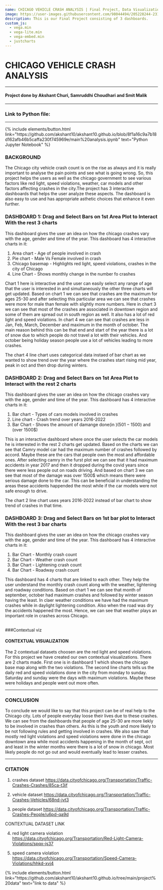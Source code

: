 ```yaml
---
name: CHICAGO VEHICLE CRASH ANALYSIS | Final Project, Data Visualization 
image: https://user-images.githubusercontent.com/98044494/205228244-231c2043-aa79-4f71-8f1f-6252b16057a6.png
description: This is our Final Project consisting of 3 dashboards.
custom_js:
  - vega.min
  - vega-lite.min
  - vega-embed.min
  - justcharts
---
```



# CHICAGO VEHICLE CRASH ANALYSIS
------------------------------------------------------------------------------------

#### Project done by Akshant Churi, Samruddhi Choudhari and Smit Malik

------------------------------------------------------------------------------------

### Link to Python file: 
------------------------------------------------------------------------------------
<div class="right">
{% include elements/button.html link="https://github.com/akshant10/akshant10.github.io/blob/8f1a16c9a7b18d162afb46b5caffa230f745969e/main%20analysis.ipynb" text="Python Jupyter Notebook" %}
</div>

### BACKGROUND

The Chicago city vehicle crash count is on the rise as always and it is really important to analyse the pain points and see what is going wrong. So, this project helps the users as well as the chicago government to see various factors like red light, speed violations, weather, car models and other factors affecting crashes in the city.The project has 3 interactive dashboards that helps the user analyze these aspects. The dashboard is also easy to use and has appropriate asthetic choices that enhance it even further.

### DASHBOARD 1: Drag and Select Bars on 1st Area Plot to Interact With the rest 3 charts

This dashboard gives the user an idea on how the chicago crashes vary with the age, gender and time of the year. This dashboard has 4 interactive charts in it:
1. Area chart - Age of people involved in crash
2. Pie chart - Male Vs Female involved in crash
3. Chicago basemap - Highlights red light, speed violations, crashes in the city of Chicago
4. Line Chart - Shows monthly change in the number fo crashes

Chart 1 here is interactive and the user can easily select any range of age that the user is interested in and simultaneously the other three charts will get updated. Based on chart 1 we can see that crashes are the maximum for ages 25-30 and after selecting this particular area we can see that crashes were more for male than female with slightly more numbers. Here in chart 3 we can see that most of the crashes are associated in downtown region and some of them are spread out in south region as well. It also has a lot of red light and speed violations. In chart 4 we can see that crashes are less in Jan, Feb, March, December and maximum in the month of october. The main reason behind this can be that end and start of the year there is a lot of snow due to which people do not travel a lot with their vehicles. And october being holiday season people use a lot of vehicles leading to more crashes. 

The chart 4 line chart uses categorical data instaed of bar chart as we wanted to show trend over the year where the crashes start rising mid year, peak in oct and then drop during winters.

<vegachart schema-url="{{ site.baseurl }}/assets/json/file1.json" style="width: 100%"></vegachart>

### DASHBOARD 2: Drag and Select Bars on 1st Area Plot to Interact with the rest 2 charts

This dashboard gives the user an idea on how the chicago crashes vary with the age, gender and time of the year. This dashboard has 4 interactive charts in it:
1. Bar chart - Types of cars models involved in crashes
2. Line chart - Crash trend over years 2016-2022 
3. Bar Chart - Shows the amount of damange done(in $) (501-1500$) and (over 1500$)

This is an interactive dashboard where once the user selects the car models he is interested in the rest 2 charts get updated. Based on the charts we can see that Camry model car had the maximum number of crashes followed by accord. Maybe these are the cars that people own the most and affordable ones. After selecting camry in the furst plot we can see that it had maximum accidents in year 2017 and then it dropped during the covid years since there were less people out on roads driving. And based on chart 3 we can see that most of the damage was over 1500$ which means there were serious damage done to the car. This can be beneficial in understanding the areas these accidents happended the most while if the car models were not safe enough to drive.

The chart 2 line chart uses years 2016-2022 instead of bar chart to show trend of crashes in that time.

<vegachart schema-url="{{ site.baseurl }}/assets/json/file2.json" style="width: 100%"></vegachart>

### DASHBOARD 3: Drag and Select Bars on 1st bar plot to Interact With the rest 3 bar charts

This dashboard gives the user an idea on how the chicago crashes vary with the age, gender and time of the year. This dashboard has 4 interactive charts in it:
1. Bar Chart - Monthly crash count
2. Bar Chart - Weather crash count
3. Bar Chart - Lightening crash count
4. Bar Chart - Roadway crash count

This dashboard has 4 charts that are linked to each other. They help the user understand the monthly crash count along with the weather, lightening and roadway conditions. Based on chart 1 we can see that month of september, october had maximum crashes and followed by winter season having the least. In claer weather conditions we have had the maximum crashes while in daylight lightening condition. Also when the road was dry the accidents happened the most. Hence, we can see that weather plays an important role in crashes across Chicago.



<vegachart schema-url="{{ site.baseurl }}/assets/json/file3.json" style="width: 100%"></vegachart>
------------------------------------------------------------------------------------

###Contextual viz
<vegachart schema-url="{{ site.baseurl }}/assets/json/file4.json" style="width: 100%"></vegachart>

#### CONTEXTUAL VISUALIZATION
The 2 contextual datasets choosen are the red light and speed violations. For this project we have created our own contextual visualizations. There are 2 charts made. First one is in dashboard 1 which shows the chicago base map along with the two violations. The second line charts tells us the daily red and speed violations done in the city from monday to sunday. Saturday and sunday were the days with maximum violations. Maybe these were holidays and people went out more often.

------------------------------------------------------------------------------------

### CONCLUSION
To conclude we would like to say that this project can be of real help to the Chicago city. Lots of people everyday loose their lives due to these crashes. We can see from the dashboards that people of age 25-30 are more liekly to be involved in crashes than others. As this is the youth and more likely to be not following rules and getting involved in crashes. We also saw that mostly red light violations and speed violations were done in the chicago downtown area while most accidents happening in the month of sept, oct and least in the winter months were there is a lot of snow in chicago. Most likely people do not go out and would eventually lead to lesser crashes.

------------------------------------------------------------------------------------
### CITATION
1. crashes dataset https://data.cityofchicago.org/Transportation/Traffic-Crashes-Crashes/85ca-t3if

2. vehicle dataset
https://data.cityofchicago.org/Transportation/Traffic-Crashes-Vehicles/68nd-jvt3

3. people dataset
https://data.cityofchicago.org/Transportation/Traffic-Crashes-People/u6pd-qa9d

CONTEXTUAL DATASET LINK

4. red light camera violation
https://data.cityofchicago.org/Transportation/Red-Light-Camera-Violations/spqx-js37

5. speed camera violation
https://data.cityofchicago.org/Transportation/Speed-Camera-Violations/hhkd-xvj4


<div class="right">
{% include elements/button.html link="https://github.com/akshant10/akshant10.github.io/tree/main/project%20data" text="link to data" %}
</div>

